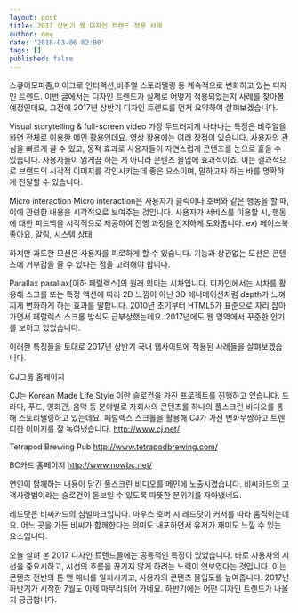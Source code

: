 ```yaml
---
layout: post
title: 2017 상반기 웹 디자인 트렌드 적용 사례
author: dev
date: '2018-03-06 02:00'
tags: []
published: false
---
```

스큐어모피즘,마이크로 인터랙션,비주얼 스토리텔링 등 계속적으로 변화하고 있는 디자인 트렌드.
이번 글에서는 디자인 트렌드가 실제로 어떻게 적용되었는지 사례를 찾아볼 예정인데요, 그전에 2017년 상반기 디자인 트렌드를 먼저 요약하여 살펴보겠습니다.

Visual storytelling & full-screen video
가장 두드러지게 나타나는 특징은 비주얼을 화면 전체로 이용한 메인 활용인데요. 영상 활용에는 여러 장점이 있습니다. 사용자의 관심을 빠르게 끌 수 있고, 동적 효과로 사용자들이 자연스럽게 콘텐츠를 눈으로 훑을 수 있습니다. 사용자들이 읽게끔 하는 게 아니라 콘텐츠 몰입에 효과적이죠. 이는 결과적으로 브랜드의 시각적 이미지를 각인시키는데 좋은 요소이며, 말하고자 하는 바를 명확하게 전달할 수 있습니다.



Micro interaction
Micro interaction은 사용자가 클릭이나 호버와 같은 행동을 할 때, 이에 관련한 내용을 시각적으로 보여주는 것입니다. 사용자가 서비스를 이용할 시, 행동에 대한 피드백을 시각적으로 제공하여 진행 과정을 인지하게 도와줍니다.
ex) 페이스북 좋아요, 알림, 시스템 상태









 하지만 과도한 모션은 사용자를 피로하게 할 수 있습니다. 기능과 상관없는 모션은 콘텐츠에 거부감을 줄 수 있다는 점을 고려해야 합니다.


Parallax
parallax[이하 페럴렉스]의 원래 의미는 시차입니다. 디자인에서는 시차를 활용해 스크롤 또는 특정 액션에 따라 2D 느낌이 아닌 3D 애니메이션처럼 depth가 느껴지게 변화하게 하는 효과를 말합니다. 2010년 초기부터 HTML5가 표준으로 자리 잡아가면서 페럴렉스 스크롤 방식도 급부상했는데요. 2017년에도 웹 영역에서 꾸준한 인기를 보이고 있었습니다.



이러한 특징들을 토대로 2017년 상반기 국내 웹사이트에 적용된 사례들을 살펴보겠습니다.



CJ그룹 홈페이지

CJ는 Korean Made Life Style 이란 슬로건을 가진 프로젝트를 진행하고 있습니다. 드라마, 푸드, 영화관, 음악 등 분야별로 자회사의 콘텐츠를 하나의 풀스크린 비디오를 통해 스토리텔링하고 있는데요. 페럴렉스 스크롤을 활용해 CJ가 가진 변화무쌍하고 트렌디한 이미지를 잘 녹여냈습니다. 
http://www.cj.net/



Tetrapod Brewing Pub
http://www.tetrapodbrewing.com/



BC카드 홈페이지
http://www.nowbc.net/

연인이 함께하는 내용이 담긴 풀스크린 비디오를 메인에 노출시켰습니다. 비씨카드의 고객사랑법이라는 슬로건이 돋보일 수 있도록 따뜻한 분위기를 자아냈네요.



레드닷은 비씨카드의 심벌마크입니다. 마우스 호버 시 레드닷이 커서를 따라 움직이는데요. 어느 곳을 가든 비씨가 함께한다는 의미도 내포하면서 유저가 재미도 느낄 수 있는 요소입니다.



오늘 살펴 본 2017 디자인 트렌드들에는 공통적인 특징이 있었습니다. 바로 사용자의 시선을 중요시하고, 시선의 흐름을 끊기지 않게 하려는 노력이 엿보였다는 것입니다. 이는 콘텐츠 전반의 톤 앤 매너를 일치시키고, 사용자의 콘텐츠 몰입도를 높여줍니다. 2017년 하반기가 시작한 7월도 이제 마무리되어 가네요. 하반기에는 어떤 디자인 트렌드가 나올지 궁금합니다.
